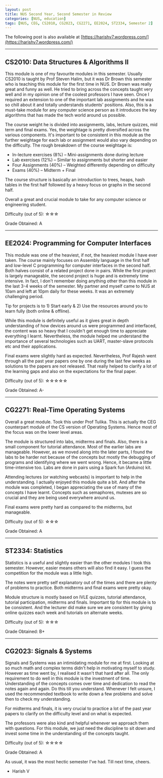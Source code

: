 ```yaml
---
layout: post
title: NUS Second Year, Second Semester in Review
categories: [NUS, education]
tags: [NUS, CEG, CS2010, CG2023, CG2271, EE2024, ST2334, Semester 2]
---
```


The following post is also available at [https://harishv7.wordpress.com/](https://harishv7.wordpress.com/)

<hr>

<h2> CS2010: Data Structures & Algorithms II </h2>

This module is one of my favourite modules in this semester. Usually CS2010 is taught by Prof Steven Halim, but it was Dr Brown this semester who is teaching this module for the first time in NUS. Dr Brown was really great and funny as well. He tried to bring across the concepts taught very well and in my opinion one of the coolest professors I have seen. Once I required an extension to one of the important lab assignments and he was so chill about it and totally understands students' positions. Also, this is a must-take module for any computer science person as it introduces the key algorithms that has made the tech world around us possible. 

The course weight he is divided into assignments, labs, lecture quizzes, mid term and final exams. Yes, the weightage is pretty diversified across the various components. It's important to be consistent in this module as the further weightage for each lab or assignment would also vary depending on the difficulty. The rough breakdown of the course weightage is:

- In-lecture exercises (8%) – Mini-assignments done during lecture
- Lab exercises (12%) – Similar to assignments but shorter and easier
- Four Assignments (40%) – Weighted differently depending on difficulty
- Exams (40%) – Midterm + Final

The course structure is basically an introduction to trees, heaps, hash tables in the first half followed by a heavy focus on graphs in the second half.

Overall a great and crucial module to take for  any computer science or engineering student. 

Difficulty (out of 5): ☆☆☆

Grade Obtained: A

<hr>

<h2> EE2024: Programming for Computer Interfaces </h2>

This module was one of the heaviest, if not, the heaviest module I have ever taken. The course mainly focuses on Assembly language in the first half and low-level C programming for computer interfaces in the second half. Both halves consist of a related project done in pairs. While the first project is largely manageable, the second project is huge and is extremely time intensive. In fact, I don't remember doing anything other than this module in the last 3-4 weeks of the semester. My partner and myself came to NUS at 10am and left at 10pm daily for these weeks. It was an extremely challenging period.

Tip for projects is to 1) Start early & 2) Use the resources around you to learn fully (both online & offline).

While this module is definitely useful as it gives great in depth understanding of how devices around us were programmed and interfaced, the content was so heavy that I couldn't get enough time to appreciate everything I learnt. Nevertheless, the module helped me understand the importance of several technologies such as UART, master-slave protocols etc and their applications.

Final exams were slightly hard as expected. Nevertheless, Prof Rajesh went through all the past year papers one by one during the last few weeks as solutions to the papers are not released. That really helped to clarify a lot of the learning gaps and also on the expectations for the final paper. 

Difficulty (out of 5): ☆☆☆☆☆

Grade Obtained: A-

<hr>

<h2> CG2271: Real-Time Operating Systems </h2>

Overall a great module. Took this under Prof Tulika. This is actually the CEG counterpart module of the CS version of Operating Systems. Hence most of the focus was on the lower level areas. 

The module is structured into labs, midterms and finals. Also, there is a small component for tutorial attendance. Most of the earlier labs are manageable. However, as we moved along into the later parts, I found the labs to be harder not because of the concepts but mostly the debugging of programs and identifying where we went wrong. Hence, it became a little time-intensive too. Labs are done in pairs using a Spark fun (Arduino) kit.

Attending lectures (or watching webcasts) is important to help in the understanding. I actually enjoyed this module quite a bit. And after the module was completed, I began appreciating the use of many of the concepts I have learnt. Concepts such as semaphores, mutexes are so crucial and they are being used everywhere around us.

Final exams were pretty hard as compared to the midterms, but manageable.

Difficulty (out of 5): ☆☆☆

Grade Obtained: A

<hr>

<h2> ST2334: Statistics </h2>

Statistics is a useful and slightly easier than the other modules I took this semester. However, easier means others will also find it easy. I guess the competition for the module was a little high.

The notes were pretty self explanatory out of the times and there are plenty of problems to practice. Both midterms and final exams were pretty okay. 

Module structure is mostly based on IVLE quizzes, tutorial attendance, tutorial participation, midterms and finals. Important tip for this module is to be consistent. And the lecturer did make sure we are consistent by giving online quizzes each week and tutorials on alternate weeks.

Difficulty (out of 5): ☆☆☆

Grade Obtained: B+

<hr>

<h2> CG2023: Signals & Systems </h2>

Signals and Systems was an intimidating module for me at first. Looking at so much math and complex terms didn't help in motivating myself to study. However as time went by, I realised it wasn't that hard after all. The only requirement to do well in this module is the investment of time. Understanding of the concepts comes over time and dedication  to read the notes again and again. Do this till you understand. Whenever I felt unsure, I used the recommended textbook to write down a few problems and solve then to check my understanding.

For midterms and finals, it is very crucial to practice a lot of the past year papers to clarify on the difficulty level and on what is expected.

The professors were also kind and helpful whenever we approach them with questions. For this module, we just need the discipline to sit down and invest some time in the understanding of the concepts taught.

Difficulty (out of 5): ☆☆☆☆

Grade Obtained: A

As usual, it was the most hectic semester I've had. Till next time, cheers.


- Harish V